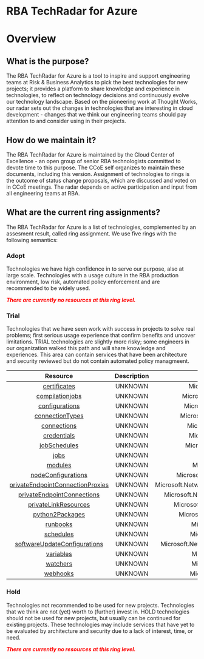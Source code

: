 
RBA TechRadar for Azure
=======================

# Overview

## What is the purpose?


The RBA TechRadar for Azure is a tool to inspire and support engineering teams at Risk & Business Analytics to pick the best technologies for new projects; it provides a platform to share knowledge and experience in technologies, to reflect on technology decisions and continuously evolve our technology landscape.  Based on the pioneering work at Thought Works, our radar sets out the changes in technologies that are interesting in cloud development - changes that we think our engineering teams should pay attention to and consider using in their projects.
## How do we maintain it?


The RBA TechRadar for Azure is maintained by the Cloud Center of Excellence - an open group of senior RBA technologists committed to devote time to this purpose.  The CCoE self organizes to maintain these documents, including this version.  Assignment of technologies to rings is the outcome of status change proposals, which are discussed and voted on in CCoE meetings.  The radar depends on active participation and input from all engineering teams at RBA.
## What are the current ring assignments?


The RBA TechRadar for Azure is a list of technologies, complemented by an assesment result, called ring assignment.  We use five rings with the following semantics:
### Adopt


Technologies we have high confidence in to serve our purpose, also at large scale.  Technologies with a usage culture in the RBA production environment, low risk, automated policy enforcement and are recommended to be widely used.  
  
***<font color="red"> There are currently no resources at this ring level. </font>***
### Trial


Technologies that we have seen work with success in projects to solve real problems;  first serious usage experience that confirm benefits and uncover limitations.  TRIAL technologies are slightly more risky; some engineers in our organization walked this path and will share knowledge and experiences.  This area can contain services that have been architecture and security reviewed but do not contain automated policy managmeent.  

|Resource|Description|Path|Status|
| :---: | :---: | :---: | :---: |
|[certificates](https://github.com/openrba/python-azure-techradar/Microsoft.Network/automationAccounts/certificates/README.md)|UNKNOWN|Microsoft.Network/automationAccounts/certificates|TRIAL|
|[compilationjobs](https://github.com/openrba/python-azure-techradar/Microsoft.Network/automationAccounts/compilationjobs/README.md)|UNKNOWN|Microsoft.Network/automationAccounts/compilationjobs|TRIAL|
|[configurations](https://github.com/openrba/python-azure-techradar/Microsoft.Network/automationAccounts/configurations/README.md)|UNKNOWN|Microsoft.Network/automationAccounts/configurations|TRIAL|
|[connectionTypes](https://github.com/openrba/python-azure-techradar/Microsoft.Network/automationAccounts/connectionTypes/README.md)|UNKNOWN|Microsoft.Network/automationAccounts/connectionTypes|TRIAL|
|[connections](https://github.com/openrba/python-azure-techradar/Microsoft.Network/automationAccounts/connections/README.md)|UNKNOWN|Microsoft.Network/automationAccounts/connections|TRIAL|
|[credentials](https://github.com/openrba/python-azure-techradar/Microsoft.Network/automationAccounts/credentials/README.md)|UNKNOWN|Microsoft.Network/automationAccounts/credentials|TRIAL|
|[jobSchedules](https://github.com/openrba/python-azure-techradar/Microsoft.Network/automationAccounts/jobSchedules/README.md)|UNKNOWN|Microsoft.Network/automationAccounts/jobSchedules|TRIAL|
|[jobs](https://github.com/openrba/python-azure-techradar/Microsoft.Network/automationAccounts/jobs/README.md)|UNKNOWN|Microsoft.Network/automationAccounts/jobs|TRIAL|
|[modules](https://github.com/openrba/python-azure-techradar/Microsoft.Network/automationAccounts/modules/README.md)|UNKNOWN|Microsoft.Network/automationAccounts/modules|TRIAL|
|[nodeConfigurations](https://github.com/openrba/python-azure-techradar/Microsoft.Network/automationAccounts/nodeConfigurations/README.md)|UNKNOWN|Microsoft.Network/automationAccounts/nodeConfigurations|TRIAL|
|[privateEndpointConnectionProxies](https://github.com/openrba/python-azure-techradar/Microsoft.Network/automationAccounts/privateEndpointConnectionProxies/README.md)|UNKNOWN|Microsoft.Network/automationAccounts/privateEndpointConnectionProxies|TRIAL|
|[privateEndpointConnections](https://github.com/openrba/python-azure-techradar/Microsoft.Network/automationAccounts/privateEndpointConnections/README.md)|UNKNOWN|Microsoft.Network/automationAccounts/privateEndpointConnections|TRIAL|
|[privateLinkResources](https://github.com/openrba/python-azure-techradar/Microsoft.Network/automationAccounts/privateLinkResources/README.md)|UNKNOWN|Microsoft.Network/automationAccounts/privateLinkResources|TRIAL|
|[python2Packages](https://github.com/openrba/python-azure-techradar/Microsoft.Network/automationAccounts/python2Packages/README.md)|UNKNOWN|Microsoft.Network/automationAccounts/python2Packages|TRIAL|
|[runbooks](https://github.com/openrba/python-azure-techradar/Microsoft.Network/automationAccounts/runbooks/README.md)|UNKNOWN|Microsoft.Network/automationAccounts/runbooks|TRIAL|
|[schedules](https://github.com/openrba/python-azure-techradar/Microsoft.Network/automationAccounts/schedules/README.md)|UNKNOWN|Microsoft.Network/automationAccounts/schedules|TRIAL|
|[softwareUpdateConfigurations](https://github.com/openrba/python-azure-techradar/Microsoft.Network/automationAccounts/softwareUpdateConfigurations/README.md)|UNKNOWN|Microsoft.Network/automationAccounts/softwareUpdateConfigurations|TRIAL|
|[variables](https://github.com/openrba/python-azure-techradar/Microsoft.Network/automationAccounts/variables/README.md)|UNKNOWN|Microsoft.Network/automationAccounts/variables|TRIAL|
|[watchers](https://github.com/openrba/python-azure-techradar/Microsoft.Network/automationAccounts/watchers/README.md)|UNKNOWN|Microsoft.Network/automationAccounts/watchers|TRIAL|
|[webhooks](https://github.com/openrba/python-azure-techradar/Microsoft.Network/automationAccounts/webhooks/README.md)|UNKNOWN|Microsoft.Network/automationAccounts/webhooks|TRIAL|

### Hold


Technologies not recommended to be used for new projects. Technologies that we think are not (yet) worth to (further) invest in.  HOLD technologies should not be used for new projects, but usually can be continued for existing projects.  These technologies may include services that have yet to be evaluated by architecture and security due to a lack of interest, time, or need.  
  
***<font color="red"> There are currently no resources at this ring level. </font>***